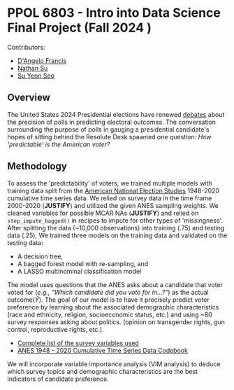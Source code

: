 # PPOL 6803 - Intro into Data Science Final Project (Fall 2024 )

Contributors: 
- [D'Angelo Francis](https://github.com/DangeloCFrancis)
- [Nathan Su](https://github.com/topnathan) 
- [Su Yeon Seo](https://github.com/ssy0709)

## Overview

The United States 2024 Presidential elections have renewed [debates](https://www.nbcnews.com/politics/2024-election/state-poll-results-show-ties-are-tied-voters-pollsters-rcna177703) about the 
precision of polls in predicting electoral outcomes. The conversation surrounding
the purpose of polls in gauging a presidential candidate's hopes of sitting behind
the Resolute Desk spawned one question: *How 'predictable' is the American voter?*

## Methodology 

To assess the 'predictability' of voters, we trained multiple models with training data split from 
the [American National Election Studies](https://electionstudies.org/) 1948-2020 cumulative time series data. 
We relied on survey data in the time frame 2000-2020 (**JUSTIFY**) and utilized the given ANES sampling weights. 
We cleaned variables for possible MCAR NAs (**JUSTIFY**) and relied on `step_impute_bagged()` in recipes to impute 
for other types of 'missingness'. After splitting the data (~10,000 observations) into training (.75) and testing data (.25),
We trained three models on the training data and validated on the testing data: 

- A decision tree,
- A bagged forest model with re-sampling, and 
- A LASSO multinominal classification model 

The model uses questions that the ANES asks about a candidate that voter voted for (*e.g., "Which candidate did you vote for in...?"*) as the 
actual outcome($\hat{Y}$). The goal of our model is to have it precisely predict
voter preference by learning about the associated demographic characteristics (race and ethnicity,
religion, socioeconomic status, etc.) and using ~80 survey responses asking about politics. 
(opinion on transgender rights, gun control, reproductive rights, etc.). 

- [Complete list of the survey variables used](https://dangelocfrancis.github.io/ppol6803_final_project/)
- [ANES 1948 - 2020 Cumulative Time Series Data Codebook](https://electionstudies.org/wp-content/uploads/2022/09/anes_timeseries_cdf_codebook_var_20220916.pdf#page=4.76)

We will incorporate variable importance analysis (VIM analysis) to deduce 
which survey topics and demographic characteristics are the best indicators of 
candidate preference.

[^1]: A collaboration between Duke University,the University of Michigan,the University of Texas at Austin (UT Austin), 
Stanford University,and the National Science Foundation (NSF).

[^2]: For simplicity, our model will reflect a trinary-choice election: liberal/left-leaning, conservative/right-leaning, or moderate.
